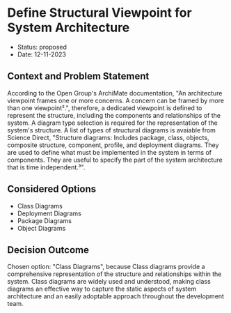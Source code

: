 # Define Structural Viewpoint for System Architecture

* Status: proposed
* Date: 12-11-2023

## Context and Problem Statement

According to the Open Group's ArchiMate documentation, "An architecture viewpoint frames one or more concerns. A concern can be framed by more than one viewpoint².", therefore, a dedicated viewpoint is defined to represent the structure, including the components and relationships of the system. A diagram type selection is required for the representation of the system's structure. A list of types of structural diagrams is avaiable from Science Direct, "Structure diagrams: Includes package, class, objects, composite structure, component, profile, and deployment diagrams. They are used to define what must be implemented in the system in terms of components. They are useful to specify the part of the system architecture that is time independent.³".

## Considered Options

* Class Diagrams
* Deployment Diagrams
* Package Diagrams
* Object Diagrams

## Decision Outcome

Chosen option: "Class Diagrams", because Class diagrams provide a comprehensive representation of the structure and relationships within the system. Class diagrams are widely used and understood, making class diagrams an effective way to capture the static aspects of system architecture and an easily adoptable approach throughout the development team.
